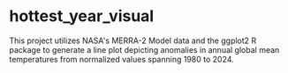 # hottest_year_visual
This project utilizes NASA's MERRA-2 Model data and the ggplot2 R package to generate a line plot depicting anomalies in annual global mean temperatures from normalized values spanning 1980 to 2024.
